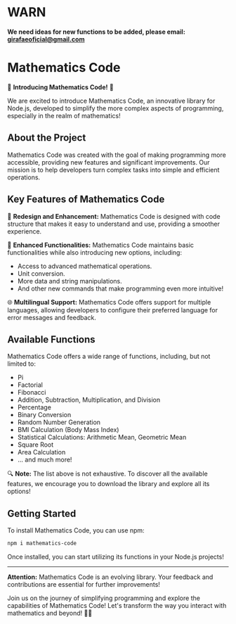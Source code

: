 # WARN
**We need ideas for new functions to be added, please email: girafaeoficial@gmail.com**




# Mathematics Code

🚀 **Introducing Mathematics Code!** 🚀

We are excited to introduce Mathematics Code, an innovative library for Node.js, developed to simplify the more complex aspects of programming, especially in the realm of mathematics!

## About the Project

Mathematics Code was created with the goal of making programming more accessible, providing new features and significant improvements. Our mission is to help developers turn complex tasks into simple and efficient operations.

## Key Features of Mathematics Code

🌟 **Redesign and Enhancement:** Mathematics Code is designed with code structure that makes it easy to understand and use, providing a smoother experience.

🔢 **Enhanced Functionalities:** Mathematics Code maintains basic functionalities while also introducing new options, including:
- Access to advanced mathematical operations.
- Unit conversion.
- More data and string manipulations.
- And other new commands that make programming even more intuitive!

🌐 **Multilingual Support:** Mathematics Code offers support for multiple languages, allowing developers to configure their preferred language for error messages and feedback.

## Available Functions

Mathematics Code offers a wide range of functions, including, but not limited to:
- Pi
- Factorial
- Fibonacci
- Addition, Subtraction, Multiplication, and Division
- Percentage
- Binary Conversion
- Random Number Generation
- BMI Calculation (Body Mass Index)
- Statistical Calculations: Arithmetic Mean, Geometric Mean
- Square Root
- Area Calculation
- ... and much more!

🔍 **Note:** The list above is not exhaustive. To discover all the available features, we encourage you to download the library and explore all its options!

## Getting Started

To install Mathematics Code, you can use npm:

```bash
npm i mathematics-code
```

Once installed, you can start utilizing its functions in your Node.js projects!

---

**Attention:** Mathematics Code is an evolving library. Your feedback and contributions are essential for further improvements!

Join us on the journey of simplifying programming and explore the capabilities of Mathematics Code! Let's transform the way you interact with mathematics and beyond! 🚀✨  
